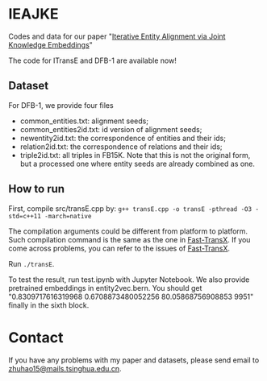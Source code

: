 # IEAJKE
Codes and data for our paper "[Iterative Entity Alignment via Joint Knowledge Embeddings](https://www.ijcai.org/proceedings/2017/0595.pdf)"

The code for ITransE and DFB-1 are available now!

## Dataset
For DFB-1, we provide four files
* common_entities.txt: alignment seeds;
* common_entities2id.txt: id version of alignment seeds;
* newentity2id.txt: the correspondence of entities and their ids;
* relation2id.txt: the correspondence of relations and their ids;
* triple2id.txt: all triples in FB15K. Note that this is not the original form, but a processed one where entity seeds are already combined as one.

## How to run
First, compile src/transE.cpp by:
`g++ transE.cpp -o transE -pthread -O3 -std=c++11 -march=native`

The compilation arguments could be different from platform to platform. Such compilation command is the same as the one in [Fast-TransX](https://github.com/thunlp/Fast-TransX). If you come across problems, you can refer to the issues of [Fast-TransX](https://github.com/thunlp/Fast-TransX).

Run `./transE`.

To test the result, run test.ipynb with Jupyter Notebook. We also provide pretrained embeddings in entity2vec.bern. You should get "0.8309717616319968 0.6708873480052256 80.05868756908853 9951" finally in the sixth block.

# Contact
If you have any problems with my paper and datasets, please send email to zhuhao15@mails.tsinghua.edu.cn.
